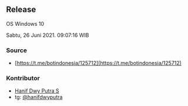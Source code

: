 ## Release

OS Windows 10

Sabtu, 26 Juni 2021.
09:07:16 WIB

### Source

- [https://t.me/botindonesia/125712](https://t.me/botindonesia/125712)

### Kontributor

- [Hanif Dwy Putra S](https://github.com/hansputera)
- tg: [@hanifdwyputra](https://t.me/hanifdwyputra)